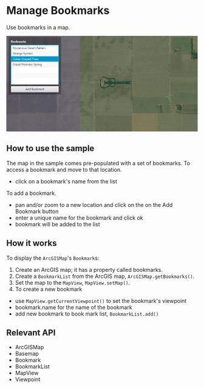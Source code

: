 # Manage Bookmarks

Use bookmarks in a map.

![](ManageBookmarks.png)

## How to use the sample

The map in the sample comes pre-populated with a set of bookmarks.
  To access a bookmark and move to that location.
  - click on a bookmark's name from the list

To add a bookmark.
  - pan and/or zoom to a new location and click on the on the Add Bookmark button
  - enter a unique name for the bookmark and click ok
  - bookmark will be added to the list

## How it works

To display the `ArcGISMap`'s `Bookmark`s:


  1. Create an ArcGIS map; it has a property called bookmarks.
  2. Create a `BookmarkList` from the ArcGIS map, `ArcGISMap.getBookmarks()`.
  3. Set the map to the `MapView`, `MapView.setMap()`.
  4. To create a new bookmark
  * use `MapView.getCurrentViewpoint()` to set the bookmark's viewpoint
  * bookmark.name for the name of the bookmark
  * add new bookmark to book mark list, `BookmarkList.add()`


## Relevant API


  * ArcGISMap
  * Basemap
  * Bookmark
  * BookmarkList
  * MapView
  * Viewpoint



